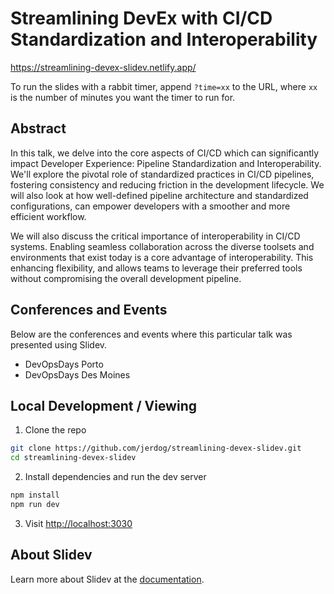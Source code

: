 # Streamlining DevEx with CI/CD Standardization and Interoperability

https://streamlining-devex-slidev.netlify.app/

To run the slides with a rabbit timer, append `?time=xx` to the URL, where `xx` is the number of minutes you want the timer to run for.

## Abstract

In this talk, we delve into the core aspects of CI/CD which can significantly impact Developer Experience: Pipeline Standardization and Interoperability. We'll explore the pivotal role of standardized practices in CI/CD pipelines, fostering consistency and reducing friction in the development lifecycle. We will also look at how well-defined pipeline architecture and standardized configurations, can empower developers with a smoother and more efficient workflow.

We will also discuss the critical importance of interoperability in CI/CD systems. Enabling seamless collaboration across the diverse toolsets and environments that exist today is a core advantage of interoperability. This enhancing flexibility, and allows teams to leverage their preferred tools without compromising the overall development pipeline.

## Conferences and Events

Below are the conferences and events where this particular talk was presented using Slidev.

- DevOpsDays Porto
- DevOpsDays Des Moines

## Local Development / Viewing

1. Clone the repo
```bash
git clone https://github.com/jerdog/streamlining-devex-slidev.git
cd streamlining-devex-slidev
```
2. Install dependencies and run the dev server
```bash
npm install
npm run dev
```
3. Visit <http://localhost:3030>

## About Slidev

Learn more about Slidev at the [documentation](https://sli.dev/).
